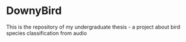 # DownyBird
This is the repository of my undergraduate thesis - a project about bird species classification from audio
